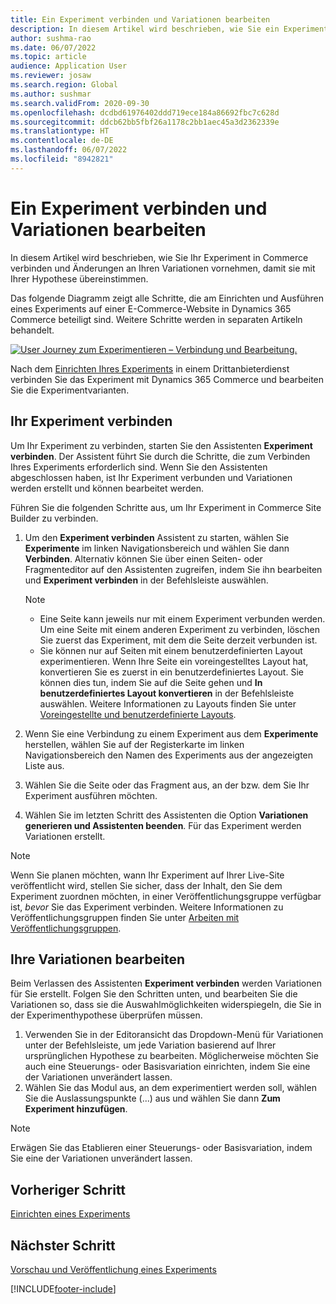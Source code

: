 ```yaml
---
title: Ein Experiment verbinden und Variationen bearbeiten
description: In diesem Artikel wird beschrieben, wie Sie ein Experiment in einem Dienst eines Drittanbieters mit Dynamics 365 Commerce verbinden und wie man Variationen für das Experiment bearbeitet.
author: sushma-rao
ms.date: 06/07/2022
ms.topic: article
audience: Application User
ms.reviewer: josaw
ms.search.region: Global
ms.author: sushmar
ms.search.validFrom: 2020-09-30
ms.openlocfilehash: dcdbd61976402ddd719ece184a86692fbc7c628d
ms.sourcegitcommit: ddcb62bb5fbf26a1178c2bb1aec45a3d2362339e
ms.translationtype: HT
ms.contentlocale: de-DE
ms.lasthandoff: 06/07/2022
ms.locfileid: "8942821"
---
```

# <a name="connect-an-experiment-and-edit-variations"></a>Ein Experiment verbinden und Variationen bearbeiten

In diesem Artikel wird beschrieben, wie Sie Ihr Experiment in Commerce verbinden und Änderungen an Ihren Variationen vornehmen, damit sie mit Ihrer Hypothese übereinstimmen. 

Das folgende Diagramm zeigt alle Schritte, die am Einrichten und Ausführen eines Experiments auf einer E-Commerce-Website in Dynamics 365 Commerce beteiligt sind. Weitere Schritte werden in separaten Artikeln behandelt.

[ ![User Journey zum Experimentieren – Verbindung und Bearbeitung.](./media/experimentation_connect_edit.svg) ](./media/experimentation_connect_edit.svg#lightbox)

Nach dem [Einrichten Ihres Experiments](experimentation-setup.md) in einem Drittanbieterdienst verbinden Sie das Experiment mit Dynamics 365 Commerce und bearbeiten Sie die Experimentvarianten.

## <a name="connect-your-experiment"></a>Ihr Experiment verbinden
Um Ihr Experiment zu verbinden, starten Sie den Assistenten **Experiment verbinden**. Der Assistent führt Sie durch die Schritte, die zum Verbinden Ihres Experiments erforderlich sind. Wenn Sie den Assistenten abgeschlossen haben, ist Ihr Experiment verbunden und Variationen werden erstellt und können bearbeitet werden.

Führen Sie die folgenden Schritte aus, um Ihr Experiment in Commerce Site Builder zu verbinden.

1. Um den **Experiment verbinden** Assistent zu starten, wählen Sie **Experimente** im linken Navigationsbereich und wählen Sie dann **Verbinden**. Alternativ können Sie über einen Seiten- oder Fragmenteditor auf den Assistenten zugreifen, indem Sie ihn bearbeiten und **Experiment verbinden** in der Befehlsleiste auswählen.

    > [!NOTE]
    > - Eine Seite kann jeweils nur mit einem Experiment verbunden werden. Um eine Seite mit einem anderen Experiment zu verbinden, löschen Sie zuerst das Experiment, mit dem die Seite derzeit verbunden ist.
    > - Sie können nur auf Seiten mit einem benutzerdefinierten Layout experimentieren. Wenn Ihre Seite ein voreingestelltes Layout hat, konvertieren Sie es zuerst in ein benutzerdefiniertes Layout. Sie können dies tun, indem Sie auf die Seite gehen und **In benutzerdefiniertes Layout konvertieren** in der Befehlsleiste auswählen. Weitere Informationen zu Layouts finden Sie unter [Voreingestellte und benutzerdefinierte Layouts](templates-layouts-overview.md#preset-and-custom-layouts). 

1. Wenn Sie eine Verbindung zu einem Experiment aus dem **Experimente** herstellen, wählen Sie auf der Registerkarte im linken Navigationsbereich den Namen des Experiments aus der angezeigten Liste aus.
1. Wählen Sie die Seite oder das Fragment aus, an der bzw. dem Sie Ihr Experiment ausführen möchten.
1. Wählen Sie im letzten Schritt des Assistenten die Option **Variationen generieren und Assistenten beenden**. Für das Experiment werden Variationen erstellt. 

> [!NOTE]
> Wenn Sie planen möchten, wann Ihr Experiment auf Ihrer Live-Site veröffentlicht wird, stellen Sie sicher, dass der Inhalt, den Sie dem Experiment zuordnen möchten, in einer Veröffentlichungsgruppe verfügbar ist, *bevor* Sie das Experiment verbinden. Weitere Informationen zu Veröffentlichungsgruppen finden Sie unter [Arbeiten mit Veröffentlichungsgruppen](publish-groups.md).

## <a name="edit-your-variations"></a>Ihre Variationen bearbeiten

Beim Verlassen des Assistenten **Experiment verbinden** werden Variationen für Sie erstellt. Folgen Sie den Schritten unten, und bearbeiten Sie die Variationen so, dass sie die Auswahlmöglichkeiten widerspiegeln, die Sie in der Experimenthypothese überprüfen müssen.

1. Verwenden Sie in der Editoransicht das Dropdown-Menü für Variationen unter der Befehlsleiste, um jede Variation basierend auf Ihrer ursprünglichen Hypothese zu bearbeiten. Möglicherweise möchten Sie auch eine Steuerungs- oder Basisvariation einrichten, indem Sie eine der Variationen unverändert lassen.
1. Wählen Sie das Modul aus, an dem experimentiert werden soll, wählen Sie die Auslassungspunkte (...) aus und wählen Sie dann **Zum Experiment hinzufügen**.

> [!NOTE]
> Erwägen Sie das Etablieren einer Steuerungs- oder Basisvariation, indem Sie eine der Variationen unverändert lassen.

## <a name="previous-step"></a>Vorheriger Schritt
[Einrichten eines Experiments](experimentation-setup.md) 


## <a name="next-step"></a>Nächster Schritt
[Vorschau und Veröffentlichung eines Experiments](experimentation-preview-publish.md)


[!INCLUDE[footer-include](../includes/footer-banner.md)]
